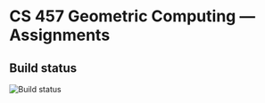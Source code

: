 CS 457 Geometric Computing — Assignments
======================================

## Build status
![Build status](https://github.com/EPFL-GC/cs457-2021-narekvslife/actions/workflows/autograder.yml/badge.svg)
